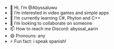 - 👋 Hi, I’m @Abyssaluwu
- 👀 I’m interested in video games and simple apps
- 🌱 I’m currently learning C#, Phyton and C++
- 💞️ I’m looking to collaborate on someone
- 📫 How to reach me Discord: abyssal_aarin
- 😄 Pronouns: any
- ⚡ Fun fact: i speak spanish!

<!---
Abyssaluwu/Abyssaluwu is a ✨ special ✨ repository because its `README.md` (this file) appears on your GitHub profile.
You can click the Preview link to take a look at your changes.
--->
